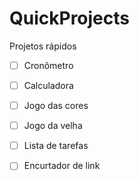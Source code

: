 # QuickProjects
Projetos rápidos

- [ ] Cronômetro
- [ ] Calculadora
- [ ] Jogo das cores
- [ ] Jogo da velha
- [ ] Lista de tarefas
- [ ] Encurtador de link


